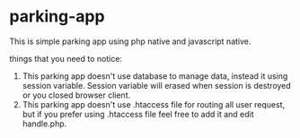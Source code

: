 # parking-app
This is simple parking app using php native and javascript native.

things that you need to notice:
  
1. This parking app doesn't use database to manage data, instead it using session variable. Session variable will erased when session is destroyed or you closed browser client.
2. This parking app doesn't use .htaccess file for routing all user request, but if you prefer using .htaccess file feel free to add it and edit handle.php.

 
